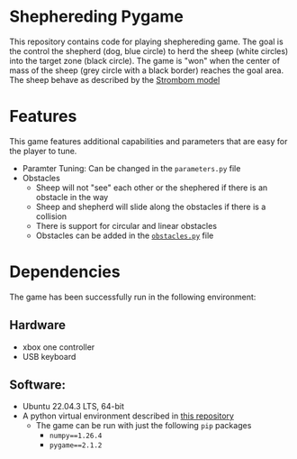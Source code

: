 # Shephereding Pygame
This repository contains code for playing shephereding game. The goal is the control the shepherd (dog, blue circle) to herd the sheep (white circles) into the target zone (black circle). The game is "won" when the center of mass of the sheep (grey circle with a black border) reaches the goal area. The sheep behave as described by the [Strombom model](https://royalsocietypublishing.org/doi/10.1098/rsif.2014.0719)

# Features
This game features additional capabilities and parameters that are easy for the player to tune.
- Paramter Tuning: Can be changed in the `parameters.py` file
- Obstacles
    - Sheep will not "see" each other or the shephered if there is an obstacle in the way
    - Sheep and shepherd will slide along the obstacles if there is a collision
    - There is support for circular and linear obstacles
    - Obstacles can be added in the [`obstacles.py`](obstacles.py) file

# Dependencies
The game has been successfully run in the following environment:

## Hardware
- xbox one controller
- USB keyboard

## Software:
- Ubuntu 22.04.3 LTS, 64-bit
- A python virtual environment described in [this repository]()
    - The game can be run with just the following `pip` packages
        - `numpy==1.26.4`
        - `pygame==2.1.2`
    